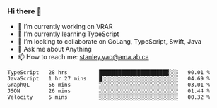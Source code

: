 ### Hi there 👋

- 🔭 I’m currently working on VRAR
- 🌱 I’m currently learning TypeScript
- 👯 I’m looking to collaborate on GoLang, TypeScript, Swift, Java
- 💬 Ask me about Anything
- 📫 How to reach me: stanley.yao@ama.ab.ca


<!--START_SECTION:waka-->
```text
TypeScript   28 hrs          ██████████████████████░░░   90.01 % 
JavaScript   1 hr 27 mins    █░░░░░░░░░░░░░░░░░░░░░░░░   04.69 % 
GraphQL      56 mins         ░░░░░░░░░░░░░░░░░░░░░░░░░   03.01 % 
JSON         26 mins         ░░░░░░░░░░░░░░░░░░░░░░░░░   01.44 % 
Velocity     5 mins          ░░░░░░░░░░░░░░░░░░░░░░░░░   00.32 %
```
<!--END_SECTION:waka-->

